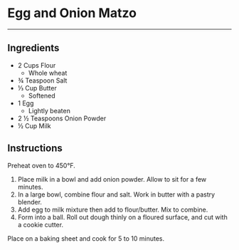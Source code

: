 # Egg and Onion Matzo
---
## Ingredients
- 2 Cups Flour
  - Whole wheat
- ¾ Teaspoon Salt
- ⅓ Cup Butter
  - Softened
- 1 Egg
  - Lightly beaten
- 2 ½ Teaspoons Onion Powder
- ½ Cup Milk

## Instructions
Preheat oven to 450°F.

1. Place milk in a bowl and add onion powder. Allow to sit for a few minutes.
2. In a large bowl, combine flour and salt. Work in butter with a pastry blender.
3. Add egg to milk mixture then add to flour/butter. Mix to combine.
4. Form into a ball. Roll out dough thinly on a floured surface, and cut with a cookie cutter.

Place on a baking sheet and cook for 5 to 10 minutes.
